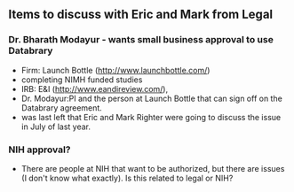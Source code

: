 ## Items to discuss with Eric and Mark from Legal

### Dr. Bharath Modayur - wants small business approval to use Databrary

- Firm: Launch Bottle (http://www.launchbottle.com/)
- completing NIMH funded studies
- IRB: E&I (http://www.eandireview.com/), 
- Dr. Modayur:PI and the person at Launch Bottle that can sign off on the Databrary agreement.  
- was last left that Eric and Mark Righter were going to discuss the issue in July of last year. 

### NIH approval?

- There are people at NIH that want to be authorized, but there are issues (I don't know what exactly). Is this related to legal or NIH?
